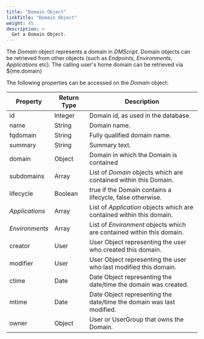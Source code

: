 ```yaml
---
title: "Domain Object"
linkTitle: "Domain Object"
weight: 45
description: >
  Get a Domain Object. 
---
```


The _Domain_ object represents a domain in _DMScript_. Domain objects can be retrieved from other objects (such as _Endpoints_, _Environments_, _Applications_ etc). The calling user's home domain can be retrieved via ${me.domain}

The following properties can be accessed on the _Domain_ object:

| **Property** | **Return Type** | **Description** |
| --- | --- | --- |
| id | Integer | Domain id, as used in the database. |
| name | String | Domain name. |
| fqdomain | String | Fully qualified domain name. |
| summary | String | Summary text. |
| domain | Object | Domain in which the Domain is contained |
| subdomains | Array | List of _Domain_ objects which are contained within this Domain. |
| lifecycle | Boolean | true if the Domain contains a lifecycle, false otherwise. |
| _Applications_ | Array | List of _Application_ objects which are contained within this domain. |
| _Environments_ | Array | List of _Environment_ objects which are contained within this domain. |
| creator | User | User Object representing the user who created this domain. |
| modifier | User | User Object representing the user who last modified this domain. |
| ctime | Date | Date Object representing the date/time the domain was created. |
| mtime | Date | Date Object representing the date/time the domain was last modified. |
| owner | Object | User or UserGroup that owns the Domain. |